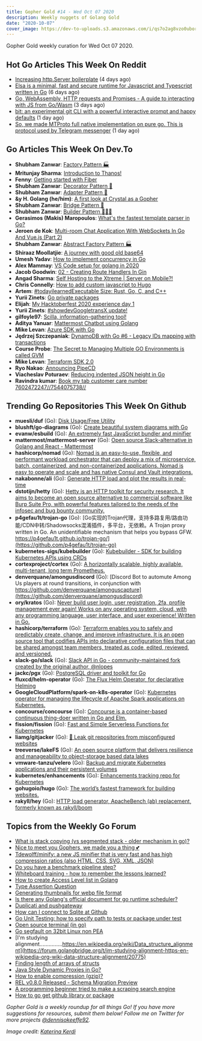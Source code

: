 ```yaml
---
title: Gopher Gold #14 - Wed Oct 07 2020
description: Weekly nuggets of Golang Gold
date: "2020-10-07"
cover_image: https://dev-to-uploads.s3.amazonaws.com/i/qs7o2ag8vzo0uborgc7v.png
---
```


Gopher Gold weekly curation for Wed Oct 07 2020.

## Hot Go Articles This Week On Reddit

- [Increasing http.Server boilerplate](https://www.reddit.com/r/golang/comments/j3vs2m/increasing_httpserver_boilerplate/) (4 days ago)
- [Elsa is a minimal, fast and secure runtime for Javascript and Typescript written in Go](https://www.reddit.com/r/golang/comments/j2rjps/elsa_is_a_minimal_fast_and_secure_runtime_for/) (6 days ago)
- [Go, WebAssembly, HTTP requests and Promises - A guide to interacting with JS from Go/Wasm](https://www.reddit.com/r/golang/comments/j4lz94/go_webassembly_http_requests_and_promises_a_guide/) (3 days ago)
- [bit: an experimental git CLI with a powerful interactive prompt and happy defaults](https://www.reddit.com/r/golang/comments/j5wggn/bit_an_experimental_git_cli_with_a_powerful/) (1 day ago)
- [So, we made MTProto full native implementation on pure go. This is protocol used by Telegram messenger](https://www.reddit.com/r/golang/comments/j5hffz/so_we_made_mtproto_full_native_implementation_on/) (1 day ago)

## Go Articles This Week On Dev.To

- **Shubham Zanwar**: [Factory Pattern 🏭](https://dev.to/shubhamzanwar/factory-pattern-4hd0)
- **Mritunjay Sharma**: [Introduction to Thanos!](https://dev.to/mritunjay394/introduction-to-thanos-57i5)
- **Fenny**: [Getting started with Fiber](https://dev.to/fenny/getting-started-with-fiber-36b6)
- **Shubham Zanwar**: [Decorator Pattern 🎁](https://dev.to/shubhamzanwar/decorator-pattern-19kb)
- **Shubham Zanwar**: [Adapter Pattern 🔌](https://dev.to/shubhamzanwar/adapter-pattern-4knn)
- **&y H. Golang (he/him)**: [A first look at Crystal as a Gopher](https://dev.to/andyhaskell/a-first-look-at-crystal-as-a-gopher-2llf)
- **Shubham Zanwar**: [Bridge Pattern 🌉](https://dev.to/shubhamzanwar/bridge-pattern-2hi5)
- **Shubham Zanwar**: [Builder Pattern 👷🏽‍♂️](https://dev.to/shubhamzanwar/builder-pattern-5839)
- **Gerasimos (Makis) Maropoulos**: [What's the fastest template parser in Go?](https://dev.to/kataras/what-s-the-fastest-template-parser-in-go-4bal)
- **Jeroen de Kok**: [Multi-room Chat Application With WebSockets In Go And Vue.js (Part 2)](https://dev.to/jeroendk/multi-room-chat-application-with-websockets-in-go-and-vue-js-part-2-3la8)
- **Shubham Zanwar**: [Abstract Factory Pattern 🏭](https://dev.to/shubhamzanwar/abstract-factory-pattern-6f8)
- **Shiraaz Moollatjie**: [A journey with good old base64](https://dev.to/shiraazm/a-journey-with-good-old-base64-39j2)
- **Umesh Yadav**: [How to implement concurrency in Go](https://dev.to/umesh/how-to-implement-concurrency-in-go-14en)
- **Alex Mammay**: [VS Code setup for golang in 2020](https://dev.to/amammay/my-vs-code-setup-for-2020-golang-gcp-2cf0)
- **Jacob Goodwin**: [02 - Creating Route Handlers In Gin](https://dev.to/jacobsngoodwin/02-creating-route-handlers-in-gin-4f3j)
- **Angad Sharma**: [Self Hosting to the Xtreme | Server on Mobile?!](https://dev.to/l04db4l4nc3r/self-hosting-to-the-xtreme-server-on-mobile-33b)
- **Chris Connelly**: [How to add custom javascript to Hugo](https://dev.to/teamallnighter/how-to-add-custom-javascript-to-hugo-54p2)
- **Artem**: [#todayilearnedExecutable Size: Rust, Go, C, and C++](https://dev.to/aakatev/executable-size-rust-go-c-and-c-1bna)
- **Yurii Zinets**: [Go private packages](https://dev.to/yuriizinets/go-private-packages-3bo)
- **Elijah**: [My Hacktoberfest 2020 experience day 1](https://dev.to/titanmq/my-hacktoberfest-2020-experience-day-1-4knc)
- **Yurii Zinets**: [#showdevGoogletransX update!](https://dev.to/yuriizinets/googletransx-update-4h73)
- **gilfoyle97**: [Scilla, information-gathering tool!](https://dev.to/edoardottt/scilla-information-gathering-tool-455p)
- **Aditya Yanuar**: [Mattermost Chatbot using Golang](https://dev.to/adityanuar/mattermost-chatbot-using-golang-2i8l)
- **Mike Levan**: [Azure SDK with Go](https://dev.to/thenjdevopsguy/azure-sdk-with-go-3e2e)
- **Jędrzej Szczepaniak**: [DynamoDB with Go #6 - Legacy IDs mapping with transactions](https://dev.to/jbszczepaniak/dynamodb-with-go-6-legacy-ids-mapping-with-transactions-1696)
- **Course Probe**: [The Secret to Managing Multiple GO Environments is called GVM](https://dev.to/courseprobe/the-secret-to-managing-multiple-go-environments-is-called-gvm-40pi)
- **Mike Levan**: [Terraform SDK 2.0](https://dev.to/thenjdevopsguy/terraform-sdk-2-0-dik)
- **Ryo Nakao**: [Announcing PipeCD](https://dev.to/nakabonne/announcing-pipecd-ea1)
- **Viacheslav Poturaev**: [Reducing indented JSON height in Go](https://dev.to/vearutop/reducing-indented-json-height-in-go-40nd)
- **Ravindra kumar**: [Book my tab customer care number 7602472247//7544075738//](https://dev.to/ravindr35034522/book-my-tab-customer-care-number-7602472247-7544075738-5717)

## Trending Go Repositories This Week On Github

- **muesli/duf** (Go): [Disk Usage/Free Utility](https://github.com/muesli/duf)
- **blushft/go-diagrams** (Go): [Create beautiful system diagrams with Go](https://github.com/blushft/go-diagrams)
- **evanw/esbuild** (Go): [An extremely fast JavaScript bundler and minifier](https://github.com/evanw/esbuild)
- **mattermost/mattermost-server** (Go): [Open source Slack-alternative in Golang and React - Mattermost](https://github.com/mattermost/mattermost-server)
- **hashicorp/nomad** (Go): [Nomad is an easy-to-use, flexible, and performant workload orchestrator that can deploy a mix of microservice, batch, containerized, and non-containerized applications. Nomad is easy to operate and scale and has native Consul and Vault integrations.](https://github.com/hashicorp/nomad)
- **nakabonne/ali** (Go): [Generate HTTP load and plot the results in real-time](https://github.com/nakabonne/ali)
- **dstotijn/hetty** (Go): [Hetty is an HTTP toolkit for security research. It aims to become an open source alternative to commercial software like Burp Suite Pro, with powerful features tailored to the needs of the infosec and bug bounty community.](https://github.com/dstotijn/hetty)
- **p4gefau1t/trojan-go** (Go): [Go实现的Trojan代理，支持多路复用/路由功能/CDN中转/Shadowsocks混淆插件，多平台，无依赖。A Trojan proxy written in Go. An unidentifiable mechanism that helps you bypass GFW. https://p4gefau1t.github.io/trojan-go/](https://github.com/p4gefau1t/trojan-go)
- **kubernetes-sigs/kubebuilder** (Go): [Kubebuilder - SDK for building Kubernetes APIs using CRDs](https://github.com/kubernetes-sigs/kubebuilder)
- **cortexproject/cortex** (Go): [A horizontally scalable, highly available, multi-tenant, long term Prometheus.](https://github.com/cortexproject/cortex)
- **denverquane/amongusdiscord** (Go): [Discord Bot to automute Among Us players at round transitions, in conjunction with https://github.com/denverquane/amonguscapture](https://github.com/denverquane/amongusdiscord)
- **ory/kratos** (Go): [Never build user login, user registration, 2fa, profile management ever again! Works on any operating system, cloud, with any programming language, user interface, and user experience! Written in Go.](https://github.com/ory/kratos)
- **hashicorp/terraform** (Go): [Terraform enables you to safely and predictably create, change, and improve infrastructure. It is an open source tool that codifies APIs into declarative configuration files that can be shared amongst team members, treated as code, edited, reviewed, and versioned.](https://github.com/hashicorp/terraform)
- **slack-go/slack** (Go): [Slack API in Go - community-maintained fork created by the original author, @nlopes](https://github.com/slack-go/slack)
- **jackc/pgx** (Go): [PostgreSQL driver and toolkit for Go](https://github.com/jackc/pgx)
- **fluxcd/helm-operator** (Go): [The Flux Helm Operator, for declarative Helming](https://github.com/fluxcd/helm-operator)
- **GoogleCloudPlatform/spark-on-k8s-operator** (Go): [Kubernetes operator for managing the lifecycle of Apache Spark applications on Kubernetes.](https://github.com/GoogleCloudPlatform/spark-on-k8s-operator)
- **concourse/concourse** (Go): [Concourse is a container-based continuous thing-doer written in Go and Elm.](https://github.com/concourse/concourse)
- **fission/fission** (Go): [Fast and Simple Serverless Functions for Kubernetes](https://github.com/fission/fission)
- **liamg/gitjacker** (Go): [🔪  Leak git repositories from misconfigured websites](https://github.com/liamg/gitjacker)
- **treeverse/lakeFS** (Go): [An open source platform that delivers resilience and manageability to object-storage based data lakes](https://github.com/treeverse/lakeFS)
- **vmware-tanzu/velero** (Go): [Backup and migrate Kubernetes applications and their persistent volumes](https://github.com/vmware-tanzu/velero)
- **kubernetes/enhancements** (Go): [Enhancements tracking repo for Kubernetes](https://github.com/kubernetes/enhancements)
- **gohugoio/hugo** (Go): [The world’s fastest framework for building websites.](https://github.com/gohugoio/hugo)
- **rakyll/hey** (Go): [HTTP load generator, ApacheBench (ab) replacement, formerly known as rakyll/boom](https://github.com/rakyll/hey)

## Topics from the Weekly Go Forum

- [What is stack copying (vs segmented stack - older mechanism in go)?](https://forum.golangbridge.org/t/what-is-stack-copying-vs-segmented-stack-older-mechanism-in-go/20772)
- [Nice to meet you Gophers, we made you a thing 💕](https://forum.golangbridge.org/t/nice-to-meet-you-gophers-we-made-you-a-thing/20756)
- [Tdewolff/minify: a new JS minifier that is very fast and has high compression ratios (also HTML, CSS, SVG, XML, JSON)](https://forum.golangbridge.org/t/tdewolff-minify-a-new-js-minifier-that-is-very-fast-and-has-high-compression-ratios-also-html-css-svg-xml-json/20747)
- [Do you have a benchmark pipeline step?](https://forum.golangbridge.org/t/do-you-have-a-benchmark-pipeline-step/20808)
- [Whiteboard training - how to remember the lessons learned?](https://forum.golangbridge.org/t/whiteboard-training-how-to-remember-the-lessons-learned/20751)
- [How to create Access Level list in Golang](https://forum.golangbridge.org/t/how-to-create-access-level-list-in-golang/20762)
- [Type Assertion Question](https://forum.golangbridge.org/t/type-assertion-question/20794)
- [Generating thumbnails for webp file format](https://forum.golangbridge.org/t/generating-thumbnails-for-webp-file-format/20753)
- [Is there any Golang's official document for go runtime scheduler?](https://forum.golangbridge.org/t/is-there-any-golangs-official-document-for-go-runtime-scheduler/20743)
- [Duplicati and pushgateway](https://forum.golangbridge.org/t/duplicati-and-pushgateway/20741)
- [How can I connect to Sqlite at Github](https://forum.golangbridge.org/t/how-can-i-connect-to-sqlite-at-github/20759)
- [Go Unit Testing: how to specify path to tests or package under test](https://forum.golangbridge.org/t/go-unit-testing-how-to-specify-path-to-tests-or-package-under-test/20768)
- [Open source terminal (in go)](https://forum.golangbridge.org/t/open-source-terminal-in-go/20739)
- [Go segfault on 32bit Linux non PEA](https://forum.golangbridge.org/t/go-segfault-on-32bit-linux-non-pea/20734)
- [I'm studying alignment...............https://en.wikipedia.org/wiki/Data_structure_alignment](https://forum.golangbridge.org/t/im-studying-alignment-https-en-wikipedia-org-wiki-data-structure-alignment/20775)
- [Finding length of arrays of structs](https://forum.golangbridge.org/t/finding-length-of-arrays-of-structs/20799)
- [Java Style Dynamic Proxies in Go?](https://forum.golangbridge.org/t/java-style-dynamic-proxies-in-go/20777)
- [How to enable compression (gzip)?](https://forum.golangbridge.org/t/how-to-enable-compression-gzip/20805)
- [REL v0.8.0 Released - Schema Migration Preview](https://forum.golangbridge.org/t/rel-v0-8-0-released-schema-migration-preview/20773)
- [A programming beginner tried to make a scraping search engine](https://forum.golangbridge.org/t/a-programming-beginner-tried-to-make-a-scraping-search-engine/20800)
- [How to go get github library or package](https://forum.golangbridge.org/t/how-to-go-get-github-library-or-package/20811)

_Gopher Gold is a weekly roundup for all things Go! If you have more suggestions for resources, submit them below! Follow me on Twitter for more projects [@dennisokeeffe92](https://twitter.com/dennisokeeffe92)._

_Image credit: [Katerina Kerdi](https://unsplash.com/@katekerdi)_